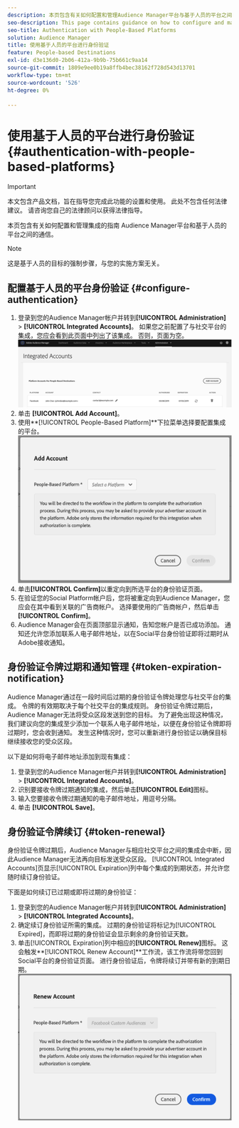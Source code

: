 ```yaml
---
description: 本页包含有关如何配置和管理Audience Manager平台与基于人员的平台之间集成的指导。
seo-description: This page contains guidance on how to configure and manage the integration between Audience Manager and people-based platforms.
seo-title: Authentication with People-Based Platforms
solution: Audience Manager
title: 使用基于人员的平台进行身份验证
feature: People-based Destinations
exl-id: d3e136d0-2b06-412a-9b9b-75b661c9aa14
source-git-commit: 1809e9ee0b19a8ffb4bec38162f728d543d13701
workflow-type: tm+mt
source-wordcount: '526'
ht-degree: 0%

---
```



# 使用基于人员的平台进行身份验证 {#authentication-with-people-based-platforms}

>[!IMPORTANT]
>本文包含产品文档，旨在指导您完成此功能的设置和使用。 此处不包含任何法律建议。 请咨询您自己的法律顾问以获得法律指导。

本页包含有关如何配置和管理集成的指南
Audience Manager平台和基于人员的平台之间的通信。

>[!NOTE]
>这是基于人员的目标的强制步骤，与您的实施方案无关。

## 配置基于人员的平台身份验证 {#configure-authentication}

1. 登录到您的Audience Manager帐户并转到&#x200B;**[!UICONTROL Administration]** > **[!UICONTROL Integrated Accounts]**。 如果您之前配置了与社交平台的集成，您应会看到此页面中列出了该集成。 否则，页面为空。
   ![基于人员的集成](assets/pbd-config.png)
2. 单击 **[!UICONTROL Add Account]**。
3. 使用&#x200B;**[!UICONTROL People-Based Platform]**下拉菜单选择要配置集成的平台。
   ![基于人员的平台](assets/pbd-add.png)
4. 单击&#x200B;**[!UICONTROL Confirm]**&#x200B;以重定向到所选平台的身份验证页面。
5. 在验证您的Social Platform帐户后，您将被重定向到Audience Manager，您应会在其中看到关联的广告商帐户。 选择要使用的广告商帐户，然后单击&#x200B;**[!UICONTROL Confirm]**。
6. Audience Manager会在页面顶部显示通知，告知您帐户是否已成功添加。 通知还允许您添加联系人电子邮件地址，以在Social平台身份验证即将过期时从Adobe接收通知。

## 身份验证令牌过期和通知管理 {#token-expiration-notification}

Audience Manager通过在一段时间后过期的身份验证令牌处理您与社交平台的集成。 令牌的有效期取决于每个社交平台的集成规则。 身份验证令牌过期后，Audience Manager无法将受众区段发送到您的目标。 为了避免出现这种情况，我们建议向您的集成至少添加一个联系人电子邮件地址，以便在身份验证令牌即将过期时，您会收到通知。 发生这种情况时，您可以重新进行身份验证以确保目标继续接收您的受众区段。

以下是如何将电子邮件地址添加到现有集成：

1. 登录到您的Audience Manager帐户并转到&#x200B;**[!UICONTROL Administration]** > **[!UICONTROL Integrated Accounts]**。
1. 识别要接收令牌过期通知的集成，然后单击&#x200B;**[!UICONTROL Edit]**&#x200B;图标。
1. 输入您要接收令牌过期通知的电子邮件地址，用逗号分隔。
1. 单击 **[!UICONTROL Save]**。

## 身份验证令牌续订 {#token-renewal}

身份验证令牌过期后，Audience Manager与相应社交平台之间的集成会中断，因此Audience Manager无法再向目标发送受众区段。 [!UICONTROL Integrated Accounts]页显示[!UICONTROL Expiration]列中每个集成的到期状态，并允许您随时续订身份验证。

下面是如何续订已过期或即将过期的身份验证：
1. 登录到您的Audience Manager帐户并转到&#x200B;**[!UICONTROL Administration]** > **[!UICONTROL Integrated Accounts]**。
1. 确定续订身份验证所需的集成。 过期的身份验证将标记为[!UICONTROL Expired]，而即将过期的身份验证会显示剩余的身份验证天数。
1. 单击[!UICONTROL Expiration]列中相应的&#x200B;**[!UICONTROL Renew]**&#x200B;图标。 这会触发&#x200B;**[!UICONTROL Renew Account]**工作流，该工作流将带您回到Social平台的身份验证页面。 进行身份验证后，令牌将续订并带有新的到期日期。
   ![pbd — 续订](assets/pbd-renew.png)
